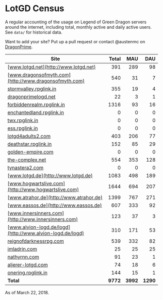 # LotGD Census
A regular accounting of the usage on Legend of Green Dragon servers around the internet, including total, monthly active and daily active users. See `data/` for historical data.

Want to add your site? Put up a pull request or contact @austenmc on [DragonPrime](http://dragonprime.net).


Site | Total | MAU | DAU
--- | ---:| ---:| ---:
[www.lotgd.net](http://www.lotgd.net)|391|289|98
[www.dragonsofmyth.com](http://www.dragonsofmyth.com)|540|31|7
[stormvalley.rpglink.in](http://stormvalley.rpglink.in)|355|19|4
[dragonprimelogd.net](http://dragonprimelogd.net)|22|3|1
[forbiddenrealm.rpglink.in](http://forbiddenrealm.rpglink.in)|1316|93|16
[enchantedland.rpglink.in](http://enchantedland.rpglink.in)|0|0|0
[twx.rpglink.in](http://twx.rpglink.in)|0|0|0
[ess.rpglink.in](http://ess.rpglink.in)|0|0|0
[lotgd4adults2.com](http://lotgd4adults2.com)|403|206|77
[deathstar.rpglink.in](http://deathstar.rpglink.in)|152|85|29
[golden-empire.com](http://golden-empire.com)|0|0|0
[the-complex.net](http://the-complex.net)|554|353|128
[tynastera2.com](http://tynastera2.com)|0|0|0
[www.lotgd.de](http://www.lotgd.de)|1083|498|189
[www.hogwartslive.com](http://www.hogwartslive.com)|1644|694|207
[www.atrahor.de](http://www.atrahor.de)|1399|767|271
[www.eassos.de](http://www.eassos.de)|607|333|92
[www.innersinners.com](http://www.innersinners.com)|123|37|3
[www.alvion-logd.de/logd](http://www.alvion-logd.de/logd)|310|171|53
[reignofdarknessrpg.com](http://reignofdarknessrpg.com)|539|332|82
[imladrin.com](http://imladrin.com)|25|25|25
[nathyrnn.com](http://nathyrnn.com)|91|23|1
[aljerer-lotgd.com](http://aljerer-lotgd.com)|74|18|6
[onering.rpglink.in](http://onering.rpglink.in)|144|15|1
**Total**|**9772**|**3992**|**1290**

As of March 22, 2018.
